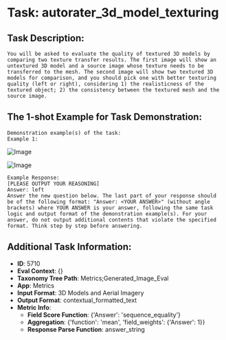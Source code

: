 # Task: autorater_3d_model_texturing

## Task Description:

```
You will be asked to evaluate the quality of textured 3D models by comparing two texture transfer results. The first image will show an untextured 3D model and a source image whose texture needs to be transferred to the mesh. The second image will show two textured 3D models for comparison, and you should pick one with better texturing quality (left or right), considering 1) the realisticness of the textured object; 2) the consistency between the textured mesh and the source image.
```

## The 1-shot Example for Task Demonstration:

```
Demonstration example(s) of the task:
Example 1:
```

![Image](1_1.png)

![Image](1_2.png)

```
Example Response:
[PLEASE OUTPUT YOUR REASONING]
Answer: left
Answer the new question below. The last part of your response should be of the following format: "Answer: <YOUR ANSWER>" (without angle brackets) where YOUR ANSWER is your answer, following the same task logic and output format of the demonstration example(s). For your answer, do not output additional contents that violate the specified format. Think step by step before answering.
```

## Additional Task Information:

- **ID**: 5710
- **Eval Context**: {}
- **Taxonomy Tree Path**: Metrics;Generated_Image_Eval
- **App**: Metrics
- **Input Format**: 3D Models and Aerial Imagery
- **Output Format**: contextual_formatted_text
- **Metric Info**:
  - **Field Score Function**: {'Answer': 'sequence_equality'}
  - **Aggregation**: {'function': 'mean', 'field_weights': {'Answer': 1}}
  - **Response Parse Function**: answer_string
